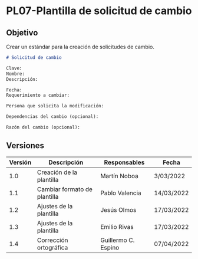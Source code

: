 # PL07-Plantilla de solicitud de cambio

## Objetivo

Crear un estándar para la creación de solicitudes de cambio.

```md
# Solicitud de cambio

Clave:
Nombre:
Descripción:

Fecha:
Requerimiento a cambiar:

Persona que solicita la modificación:

Dependencias del cambio (opcional):

Razón del cambio (opcional):


```

## Versiones

| Versión | Descripción                      | Responsables   | Fecha      |
| ------- | -------------------------------- | -------------- | ---------- |
| 1.0     | Creación de la plantilla         | Martín Noboa   | 3/03/2022  |
| 1.1     | Cambiar formato de plantilla     | Pablo Valencia | 14/03/2022 |
| 1.2     | Ajustes de la plantilla          | Jesús Olmos    | 17/03/2022 |
| 1.3     | Ajustes de la plantilla          | Emilio Rivas   | 17/03/2022 |
| 1.4     | Corrección ortográfica      | Guillermo C. Espino | 07/04/2022 |
